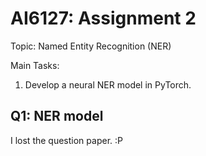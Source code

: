 # AI6127: Assignment 2

Topic: Named Entity Recognition (NER)

Main Tasks:

1. Develop a neural NER model in PyTorch.

## Q1: NER model

I lost the question paper. :P

